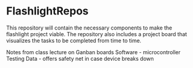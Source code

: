 # FlashlightRepos
This repository will contain the necessary components to make the flashlight project viable. The repository also includes a project board that visualizes the tasks to be completed from time to time.

Notes from class lecture on Ganban boards
Software - microcontroller
Testing Data - offers safety net in case device breaks down

